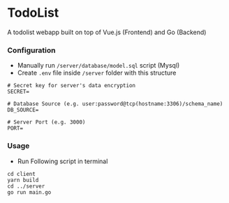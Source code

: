 # TodoList

A todolist webapp built on top of Vue.js (Frontend) and Go (Backend)

### Configuration

- Manually run `/server/database/model.sql` script (Mysql)
- Create `.env` file inside `/server` folder with this structure
```.env
# Secret key for server's data encryption
SECRET= 

# Database Source (e.g. user:password@tcp(hostname:3306)/schema_name)
DB_SOURCE= 

# Server Port (e.g. 3000)
PORT=
```

### Usage
- Run Following script in terminal
```
cd client
yarn build
cd ../server
go run main.go
```